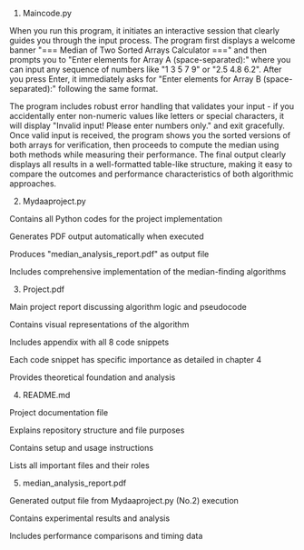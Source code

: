 
1. Maincode.py

When you run this program, it initiates an interactive session that clearly guides you through the input process. The program first displays a welcome banner "=== Median of Two Sorted Arrays Calculator ===" and then prompts you to "Enter elements for Array A (space-separated):" where you can input any sequence of numbers like "1 3 5 7 9" or "2.5 4.8 6.2". After you press Enter, it immediately asks for "Enter elements for Array B (space-separated):" following the same format.

The program includes robust error handling that validates your input - if you accidentally enter non-numeric values like letters or special characters, it will display "Invalid input! Please enter numbers only." and exit gracefully. Once valid input is received, the program shows you the sorted versions of both arrays for verification, then proceeds to compute the median using both methods while measuring their performance. The final output clearly displays all results in a well-formatted table-like structure, making it easy to compare the outcomes and performance characteristics of both algorithmic approaches.

2. Mydaaproject.py

Contains all Python codes for the project implementation

Generates PDF output automatically when executed

Produces "median_analysis_report.pdf" as output file

Includes comprehensive implementation of the median-finding algorithms


3. Project.pdf

Main project report discussing algorithm logic and pseudocode

Contains visual representations of the algorithm

Includes appendix with all 8 code snippets

Each code snippet has specific importance as detailed in chapter 4

Provides theoretical foundation and analysis


4. README.md

Project documentation file

Explains repository structure and file purposes

Contains setup and usage instructions

Lists all important files and their roles


5. median_analysis_report.pdf

Generated output file from Mydaaproject.py (No.2) execution

Contains experimental results and analysis

Includes performance comparisons and timing data

